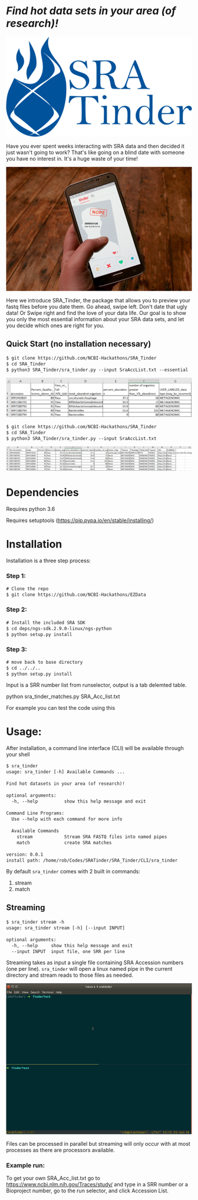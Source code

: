# *Find hot data sets in your area (of research)!*
![logo](/docs/SRA_Tinder_logo_full_medium_copy.png) 


Have you ever spent weeks interacting with SRA data and then decided it just wasn't going to work? That's like going on a blind date with someone you have no interest in. It's a huge waste of your time!

![Nope2](/docs/nope2.jpg)

Here we introduce SRA_Tinder, the package that allows you to preview your fastq files before you date them. Go ahead, swipe left. Don't date that ugly data! Or Swipe right and find the love of your data life.
Our goal is to show you only the most essential information about your SRA data sets, and let you decide which ones are right for you.

## Quick Start (no installation necessary)
```
$ git clone https://github.com/NCBI-Hackathons/SRA_Tinder
$ cd SRA_Tinder
$ python3 SRA_Tinder/sra_tinder.py --input SraAccList.txt --essential
```
![example1](/docs/essential_example.png)
```
$ git clone https://github.com/NCBI-Hackathons/SRA_Tinder
$ cd SRA_Tinder
$ python3 SRA_Tinder/sra_tinder.py --input SraAccList.txt
```
![example2](/docs/full_example.png)



# Dependencies
Requires python 3.6

Requires setuptools (https://pip.pypa.io/en/stable/installing/)

# Installation
Installation is a three step process:
### Step 1:
```
# Clone the repo
$ git clone https://github.com/NCBI-Hackathons/EZData
```
### Step 2:
```
# Install the included SRA SDK
$ cd deps/ngs-sdk.2.9.0-linux/ngs-python
$ python setup.py install
```
### Step 3:
```
# move back to base directory
$ cd ../../..
$ python setup.py install
```


Input is a SRR number list from runselector, output is a tab delemted table.

python sra_tinder_matches.py SRA_Acc_list.txt

For example you can test the code using this

# Usage:
After installation, a command line interface (CLI) will be available through your shell
```
$ sra_tinder
usage: sra_tinder [-h] Available Commands ...

Find hot datasets in your area (of research)!

optional arguments:
  -h, --help          show this help message and exit

Command Line Programs:
  Use --help with each command for more info

  Available Commands
    stream            Stream SRA FASTQ files into named pipes
    match             create SRA matches

version: 0.0.1
install path: /home/rob/Codes/SRATinder/SRA_Tinder/CLI/sra_tinder

```
By default `sra_tinder` comes with 2 built in commands:

1. stream
2. match

## Streaming
```
$ sra_tinder stream -h
usage: sra_tinder stream [-h] [--input INPUT]

optional arguments:
  -h, --help     show this help message and exit
  --input INPUT  input file, one SRR per line
```
Streaming takes as input a single file containing SRA Accession numbers (one per line). `sra_tinder` will open a linux named 
pipe in the current directory and stream reads to those files as needed.

![](docs/stream_demo.gif)
 
 Files can be processed in parallel but streaming will only occur with at most processes as there are processors available.

### Example run:  
To get your own SRA_Acc_list.txt go to https://www.ncbi.nlm.nih.gov/Traces/study/ and type in a SRR number or a Bioproject number, go to the run selector, and click Accession List.





